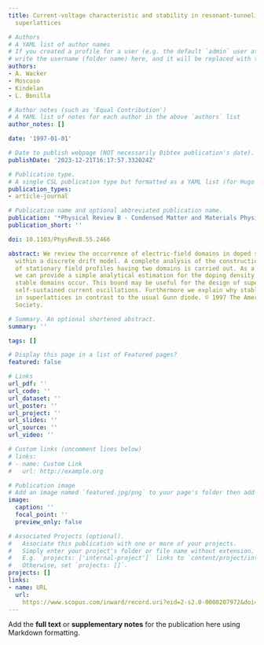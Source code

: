 ```yaml
---
title: Current-voltage characteristic and stability in resonant-tunneling n-dopedsemiconductor
  superlattices

# Authors
# A YAML list of author names
# If you created a profile for a user (e.g. the default `admin` user at `content/authors/admin/`), 
# write the username (folder name) here, and it will be replaced with their full name and linked to their profile.
authors:
- A. Wacker
- Moscoso
- Kindelan
- L. Bonilla

# Author notes (such as 'Equal Contribution')
# A YAML list of notes for each author in the above `authors` list
author_notes: []

date: '1997-01-01'

# Date to publish webpage (NOT necessarily Bibtex publication's date).
publishDate: '2023-12-21T16:17:57.332024Z'

# Publication type.
# A single CSL publication type but formatted as a YAML list (for Hugo requirements).
publication_types:
- article-journal

# Publication name and optional abbreviated publication name.
publication: '*Physical Review B - Condensed Matter and Materials Physics*'
publication_short: ''

doi: 10.1103/PhysRevB.55.2466

abstract: We review the occurrence of electric-field domains in doped superlattices
  within a discrete drift model. A complete analysis of the construction and stability
  of stationary field profiles having two domains is carried out. As a consequence,
  we can provide a simple analytical estimation for the doping density above which
  stable domains occur. This bound may be useful for the design of superlattices exhibiting
  self-sustained current oscillations. Furthermore we explain why stable domains occur
  in superlattices in contrast to the usual Gunn diode. © 1997 The American Physical
  Society.

# Summary. An optional shortened abstract.
summary: ''

tags: []

# Display this page in a list of Featured pages?
featured: false

# Links
url_pdf: ''
url_code: ''
url_dataset: ''
url_poster: ''
url_project: ''
url_slides: ''
url_source: ''
url_video: ''

# Custom links (uncomment lines below)
# links:
# - name: Custom Link
#   url: http://example.org

# Publication image
# Add an image named `featured.jpg/png` to your page's folder then add a caption below.
image:
  caption: ''
  focal_point: ''
  preview_only: false

# Associated Projects (optional).
#   Associate this publication with one or more of your projects.
#   Simply enter your project's folder or file name without extension.
#   E.g. `projects: ['internal-project']` links to `content/project/internal-project/index.md`.
#   Otherwise, set `projects: []`.
projects: []
links:
- name: URL
  url: 
    https://www.scopus.com/inward/record.uri?eid=2-s2.0-0000207972&doi=10.1103%2fPhysRevB.55.2466&partnerID=40&md5=4a3413a1f45367d50c66c3710dd2a6dc
---
```


Add the **full text** or **supplementary notes** for the publication here using Markdown formatting.
